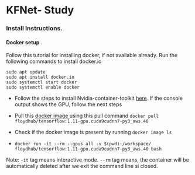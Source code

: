 # KFNet- Study

### Install Instructions.
#### Docker setup
Follow this tutorial for installing docker, if not available already.
Run the following commands to install docker.io

```
sudo apt update
sudo apt install docker.io
sudo systemctl start docker
sudo systemctl enable docker
```

- Follow the steps to install Nvidia-container-toolkit [here](https://docs.nvidia.com/datacenter/cloud-native/container-toolkit/install-guide.html#docker). If the console output shows the GPU, follow the next steps

- Pull this [docker image ](https://hub.docker.com/r/floydhub/tensorflow/tags?page=2) using this pull command
``` docker pull floydhub/tensorflow:1.11-gpu.cuda9cudnn7-py3_aws.40 ```

- Check if the docker image is present by running 
``` docker image ls ```

- ``` docker run -it --rm --gpus all -v $(pwd):/workspace/ floydhub/tensorflow:1.11-gpu.cuda9cudnn7-py3_aws.40 bash ```

Note: ```-it``` tag means interactive mode. ```--rm``` tag means, the container will be automatically deleted after we exit the command line si closed.

